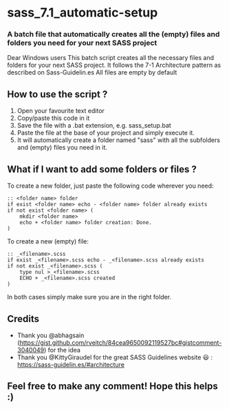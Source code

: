 # sass_7.1_automatic-setup

### A batch file that automatically creates all the (empty) files and folders you need for your next SASS project

Dear Windows users
This batch script creates all the necessary files and folders for your next SASS project.
It follows the 7-1 Architecture pattern as described on Sass-Guidelin.es
All files are empty by default


## How to use the script ?

1. Open your favourite text editor
2. Copy/paste this code in it
3. Save the file with a .bat extension, e.g. sass_setup.bat
4. Paste the file at the base of your project and simply execute it.
5. It will automatically create a folder named "sass" with all the subfolders and (empty) files you need in it.


## What if I want to add some folders or files ?

To create a new folder, just paste the following code wherever you need:

```
:: <folder name> folder
if exist <folder name> echo - <folder name> folder already exists
if not exist <folder name> (
    mkdir <folder name>
    echo + <folder name> folder creation: Done.
)
```

To create a new (empty) file:

```
:: _<filename>.scss
if exist _<filename>.scss echo - _<filename>.scss already exists
if not exist _<filename>.scss (
    type nul >_<filename>.scss
    ECHO + _<filename>.scss created
)
```

In both cases simply make sure you are in the right folder.



## Credits

* Thank you @abhagsain (https://gist.github.com/rveitch/84cea9650092119527bc#gistcomment-3040049) for the idea
* Thank you @KittyGiraudel for the great SASS Guidelines website 😃 : https://sass-guidelin.es/#architecture



## Feel free to make any comment! Hope this helps :)
